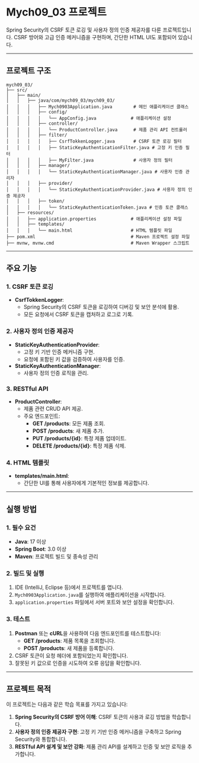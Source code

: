 # Mych09_03 프로젝트

Spring Security의 CSRF 토큰 로깅 및 사용자 정의 인증 제공자를 다룬 프로젝트입니다. CSRF 방어와 고급 인증 메커니즘을 구현하며, 간단한 HTML UI도 포함되어 있습니다.

---

## 프로젝트 구조
```
mych09_03/
├── src/
│   ├── main/
│   │   ├── java/com/mych09_03/mych09_03/
│   │   │   ├── Mych0903Application.java        # 메인 애플리케이션 클래스
│   │   │   ├── config/
│   │   │   │   └── AppConfig.java             # 애플리케이션 설정
│   │   │   ├── controller/
│   │   │   │   └── ProductController.java      # 제품 관리 API 컨트롤러
│   │   │   ├── filter/
│   │   │   │   ├── CsrfTokkenLogger.java       # CSRF 토큰 로깅 필터
│   │   │   │   ├── StaticKeyAuthenticationFilter.java # 고정 키 인증 필터
│   │   │   │   ├── MyFilter.java               # 사용자 정의 필터
│   │   │   ├── manager/
│   │   │   │   └── StaticKeyAuthenticationManager.java # 사용자 인증 관리자
│   │   │   ├── provider/
│   │   │   │   └── StaticKeyAuthenticationProvider.java # 사용자 정의 인증 제공자
│   │   │   ├── token/
│   │   │   │   └── StaticKeyAuthenticationToken.java # 인증 토큰 클래스
│   ├── resources/
│   │   ├── application.properties             # 애플리케이션 설정 파일
│   │   ├── templates/
│   │   │   └── main.html                      # HTML 템플릿 파일
├── pom.xml                                    # Maven 프로젝트 설정 파일
├── mvnw, mvnw.cmd                             # Maven Wrapper 스크립트
```

---

## 주요 기능

### 1. **CSRF 토큰 로깅**
- **CsrfTokkenLogger**:
  - Spring Security의 CSRF 토큰을 로깅하여 디버깅 및 보안 분석에 활용.
  - 모든 요청에서 CSRF 토큰을 캡처하고 로그로 기록.

### 2. **사용자 정의 인증 제공자**
- **StaticKeyAuthenticationProvider**:
  - 고정 키 기반 인증 메커니즘 구현.
  - 요청에 포함된 키 값을 검증하여 사용자를 인증.
- **StaticKeyAuthenticationManager**:
  - 사용자 정의 인증 로직을 관리.

### 3. **RESTful API**
- **ProductController**:
  - 제품 관련 CRUD API 제공.
  - 주요 엔드포인트:
    - **GET /products**: 모든 제품 조회.
    - **POST /products**: 새 제품 추가.
    - **PUT /products/{id}**: 특정 제품 업데이트.
    - **DELETE /products/{id}**: 특정 제품 삭제.

### 4. **HTML 템플릿**
- **templates/main.html**:
  - 간단한 UI를 통해 사용자에게 기본적인 정보를 제공합니다.

---

## 실행 방법

### 1. **필수 요건**
- **Java**: 17 이상
- **Spring Boot**: 3.0 이상
- **Maven**: 프로젝트 빌드 및 종속성 관리

### 2. **빌드 및 실행**
1. IDE (IntelliJ, Eclipse 등)에서 프로젝트를 엽니다.
2. `Mych0903Application.java`를 실행하여 애플리케이션을 시작합니다.
3. `application.properties` 파일에서 서버 포트와 보안 설정을 확인합니다.

### 3. **테스트**
1. **Postman** 또는 **cURL**을 사용하여 다음 엔드포인트를 테스트합니다:
   - **GET /products**: 제품 목록을 조회합니다.
   - **POST /products**: 새 제품을 등록합니다.
2. CSRF 토큰이 요청 헤더에 포함되었는지 확인합니다.
3. 잘못된 키 값으로 인증을 시도하여 오류 응답을 확인합니다.

---

## 프로젝트 목적

이 프로젝트는 다음과 같은 학습 목표를 가지고 있습니다:
1. **Spring Security의 CSRF 방어 이해**: CSRF 토큰의 사용과 로깅 방법을 학습합니다.
2. **사용자 정의 인증 제공자 구현**: 고정 키 기반 인증 메커니즘을 구축하고 Spring Security와 통합합니다.
3. **RESTful API 설계 및 보안 강화**: 제품 관리 API를 설계하고 인증 및 보안 로직을 추가합니다.
